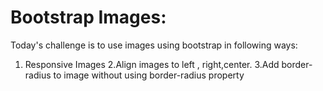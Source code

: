 # Bootstrap Images:
Today's challenge is to use images using bootstrap in following ways:

1. Responsive Images
2.Align images to left , right,center.
3.Add border-radius to image without using border-radius property
